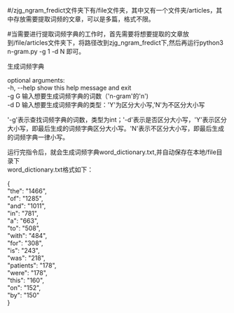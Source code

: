 
#/zjg_ngram_fredict文件夹下有/file文件夹，其中又有一个文件夹/articles，其中存放需要提取词频的文章，可以是多篇，格式不限。  

#当需要进行提取词频字典的工作时，首先需要将想要提取的文章放到/file/articles文件夹下，将路径改到zjg_ngram_fredict下,然后再运行python3 n-gram.py -g 1 -d N 即可。  

  生成词频字典  

  optional arguments:  
    -h, --help  show this help message and exit  
    -g G        输入想要生成词频字典的词数（'n-gram'的'n')  
    -d D        输入想要生成词频字典的类型：'Y'为区分大小写,'N'为不区分大小写  


  '-g'表示查找词频字典的词数，类型为int；'-d'表示是否区分大小写，'Y'表示区分大小写，即最后生成的词频字典区分大小写。'N'表示不区分大小写，即最后生成的词频字典一律小写。  

运行完指令后，就会生成词频字典word_dictionary.txt,并自动保存在本地/file目录下  
word_dictionary.txt格式如下：  

{  
 "the": "1466",  
 "of": "1285",  
 "and": "1011",  
 "in": "781",  
 "a": "663",  
 "to": "508",  
 "with": "484",  
 "for": "308",  
 "is": "243",  
 "was": "218",  
 "patients": "178",  
 "were": "178",  
 "this": "160",  
 "on": "152",  
 "by": "150"  
 }  

